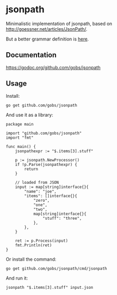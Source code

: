 # jsonpath
Minimalistic implementation of jsonpath, based on http://goessner.net/articles/JsonPath/.

But a better grammar definition is [here](https://docs.teradata.com/reader/C8cVEJ54PO4~YXWXeXGvsA/d1Z4WflKhNVwuRatmOgzig).

## Documentation

https://godoc.org/github.com/gobs/jsonpath

## Usage

Install:

    go get github.com/gobs/jsonpath
    
And use it as a library:

    package main

    import "github.com/gobs/jsonpath"
    import "fmt"

    func main() {
        jsonpathexpr := "$.items[3].stuff"

        p := jsonpath.NewProcessor()
        if !p.Parse(jsonpathexpr) {
            return
        }

        // loaded from JSON
        input := map[string]interface{}{
            "name": "joe",
            "items": []interface{}{
                "zero",
                "one",
                "two",
                map[string]interface{}{
                    "stuff": "three",
                },
            },
        }

        ret := p.Process(input)
        fmt.Println(ret)
    }

Or install the command:

    go get github.com/gobs/jsonpath/cmd/jsonpath
    
And run it:

    jsonpath "$.items[3].stuff" input.json
    
